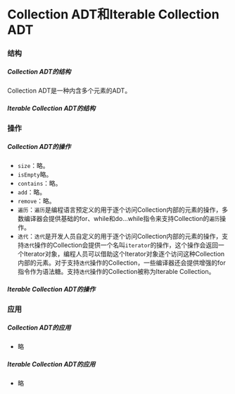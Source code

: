 # Collection ADT和Iterable Collection ADT

### 结构

##### Collection ADT的结构

Collection ADT是一种内含多个元素的ADT。

##### Iterable Collection ADT的结构



### 操作

##### Collection ADT的操作

- `size`：略。
- `isEmpty`略。
- `contains`：略。
- `add`：略。
- `remove`：略。
- `遍历`：`遍历`是编程语言预定义的用于逐个访问Collection内部的元素的操作，多数编译器会提供基础的for、while和do...while指令来支持Collection的`遍历`操作。
- `迭代`：`迭代`是开发人员自定义的用于逐个访问Collection内部的元素的操作，支持`迭代`操作的Collection会提供一个名叫`iterator`的操作，这个操作会返回一个Iterator对象，编程人员可以借助这个Iterator对象逐个访问这种Collection内部的元素。对于支持`迭代`操作的Collection，一些编译器还会提供增强的for指令作为语法糖。支持`迭代`操作的Collection被称为Iterable Collection。

##### Iterable Collection ADT的操作



### 应用

##### Collection ADT的应用

- 略

##### Iterable Collection ADT的应用

- 略